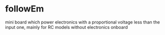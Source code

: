 # followEm
mini board which power electronics with a proportional voltage less than the input one, mainly for RC models without electronics onboard
